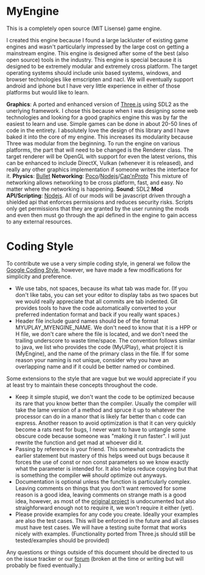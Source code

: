 MyEngine
========

This is a completely open source (MIT Lisense) game engine.

I created this engine because I found a large lackluster of existing game engines and wasn't particularly impressed by the large cost on getting a mainstream engine. This engine is designed after some of the best (also open source) tools in the industry. This engine is special because it is designed to be extremely modular and extremely cross platform. The target operating systems should include unix based systems, windows, and browser technologies like emscripten and nacl. We will eventually support android and iphone but I have very little experience in either of those platforms but would like to learn.

__Graphics__: A ported and enhanced version of [Three.js](http://threejs.org/) using SDL2 as the unerlying framework. I chose this because when I was designing some web technologies and looking for a good graphics engine this was by far the easiest to learn and use. Simple games can be done in about 20-50 lines of code in the entirety. I absolutely love the design of this library and I have baked it into the core of my engine. This increases its modularity because Three was modular from the beginning. To run the engine on various platforms, the part that will need to be changed is the Renderer class. The target renderer will be OpenGL with support for even the latest verions, this can be enhanced to include DirectX, Vulkan (whenever it is released), and really any other graphics implementation if someone writes the interface for it.
__Physics__: [Bullet](http://bulletphysics.org/wordpress/)
__Networking__: [Poco](http://pocoproject.org/)/[Nodejs](https://nodejs.org/en/)/[Cap'nProto](https://capnproto.org/) This mixture of networking allows networking to be cross platform, fast, and easy. No matter where the networking is happening.
__Sound__: SDL2
__Mod API/Scripting__: [Nodejs](https://nodejs.org/en/). All of our mods will be javascript driven through a shielded api that enforces permissions and reduces security risks. Scripts only get permissions that they are granted by the user running the mods and even then must go through the api defined in the engine to gain access to any external resources.


Coding Style
============

To contribute we use a very simple coding style, in general we follow the [Google Coding Style](http://google-styleguide.googlecode.com/svn/trunk/cppguide.html), however, we have made a few modifications for simplicity and preference.

* We use tabs, not spaces, because its what tab was made for. (If you don't like tabs, you can set your editor to display tabs as two spaces but we would really appreciate that all commits are tab indented. Git provides tools to have the code automatically converted to your preferred indentation format and back if you really want spaces.)
* Header file include guard names should be of the format MYUPLAY_MYENGINE_NAME. We don't need to know that it is a HPP or H file, we don't care where the file is located, and we don't need the trailing underscore to waste time/space. The convention follows similar to java, we list who provides the code (MyUPlay), what project it is (MyEngine), and the name of the primary class in the file. If for some reason your naming is not unique, consider why you have an overlapping name and if it could be better named or combined.

Some extensions to the style that are vague but we would appreciate if you at least try to maintain these concepts throughout the code.

* Keep it simple stupid, we don't want the code to be optimized because its rare that you know better than the compiler. Usually the compiler will take the lame version of a method and spruce it up to whatever the processor can do in a manor that is likely far better than c code can express. Another reason to avoid optimization is that it can very quickly become a rats nest for bugs, I never want to have to untangle some obscure code because someone was "making it run faster". I will just rewrite the function and get mad at whoever did it.
* Passing by reference is your friend. This somewhat contradicts the earlier statement but mastery of this helps weed out bugs because it forces the use of const or non const parameters so we know exactly what the parameter is intended for. It also helps reduce copying but that is something the compiler ~~will~~ *should* optimize out anyways.
* Documentation is optional unless the function is particularly complex. Leaving comments on things that you don't want removed for some reason is a good idea, leaving comments on strange math is a good idea, however, as most of the [original project](https://github.com/mrdoob/three.js) is undocumented but also straighforward enough not to require it, we won't require it either (yet).
* Please provide examples for any code you create. Ideally your examples are also the test cases. This will be enforced in the future and all classes must have test cases. We will have a testing suite format that works nicely with examples. (Functionality ported from Three.js should still be tested/examples should be provided)

Any questions or things outside of this document should be directed to us on the issue tracker or our [forum](https://forum.myuplay.com/) (broken at the time or writing but will probably be fixed eventually.)

